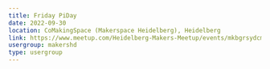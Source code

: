 ```yaml
---
title: Friday PiDay
date: 2022-09-30
location: CoMakingSpace (Makerspace Heidelberg), Heidelberg
link: https://www.meetup.com/Heidelberg-Makers-Meetup/events/mkbgrsydcmbnc/
usergroup: makershd
type: usergroup
---
```

